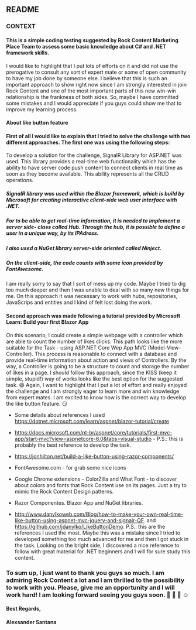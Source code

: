 ## README

### CONTEXT
#### This is a simple coding testing suggested by Rock Content Marketing Place Team to assess some basic knowledge about C# and .NET framework skills.
I would like to highlight that I put lots of efforts on it and did not use the prerogative to consult any sort of expert mate or some of open community to have my job done by someone else. I believe that this is such an important approach to show right now since I am strongly interested in join Rock Content and one of the most important parts of this new win-win relationship is the frankness of both sides. So, maybe I have committed some mistakes and I would appreciate if you guys could show me that to improve my learning process.

#### About like button feature

#### First of all I would like to explain that I tried to solve the challenge with two different approaches. The first one was using the following steps:
To develop a solution for the challenge, SignalR Library for ASP.NET was used. This library provides a real-time web functionality which has the ability to have server code push content to connect clients in real time as soon as they become available. This ability represents all the CRUD operations.

##### SignalR library was used within the Blazor framework, which is build by Microsoft for creating interactive client-side web user interface with .NET.

##### For to be able to get real-time information, it is needed to implement a server side- class called Hub. Through the hub, it is possible to define a user in a unique way, by its IPAdress.

##### I also used a NuGet library server-side oriented called Ninject.

##### On the client-side, the code counts with some icon provided by FontAwesome.

I am really sorry to say that I sort of mess up my code. Maybe I tried to dig too much deeper and then I was unable to deal with so many new things for me. On this approach it was necessary to work with hubs, repositories, JavaScrips and entities and I kind of felt lost doing the work.

#### Second approach was made following a tutorial provided by Microsoft Learn: Build your first Blazor App
On this scenario, I could create a simple webpage with a controller which are able to count the number of likes clicks.
This path looks like the more suitable for the Task - using ASP.NET Core Wep App MVC (Model-View-Controller). This process is reasonable to connect with a database and provide real-time information about action and views of Controllers. By the way, a Controller is going to be a structure to count and storage the number of likes in a page.
I should follow this approach, since the KISS (keep it simple, stupid!) way of works looks like the best option for the suggested task. 😄
Again, I want to highlight that I put a lot of effort and really enjoyed the challenge and I am strongly eager to learn more and win knowledge from expert mates. I am excited to know how is the correct way to develop the like button feature. 😏

- Some details about references I used
https://dotnet.microsoft.com/learn/aspnet/blazor-tutorial/create


- https://docs.microsoft.com/pt-br/aspnet/core/tutorials/first-mvc-app/start-mvc?view=aspnetcore-6.0&tabs=visual-studio - P.S.: this is probably the best reference to develop the task.


- https://jonhilton.net/build-a-like-button-using-razor-components/


- FontAwesome.com - for grab some nice icons

- Google Chrome extensions - ColorZilla and What Font - to discover about colors and fonts that Rock Content use on its pages. Just a try to mimic the Rock Content Design patterns.

- Razor Componentes. Blazor App and NuGet libraries.

- http://www.danylkoweb.com/Blog/how-to-make-your-own-real-time-like-button-using-aspnet-mvc-jquery-and-signalr-QF. and https://github.com/jdanylko/LikeButtonDemo. P.S.: this are the references I used the most. Maybe this was a mistake since I tried to developed something too much advanced for me and then I got stuck in the task. Looking on the bright side, I discovered a nice reference to follow with great material for .NET beginners and I will for sure study this content.

### To sum up, I just want to thank you guys so much. I am admiring Rock Content a lot and I am thrilled to the possibility to work with you. Please, give me an opportunity and I will work hard! I am looking forward seeing you guys soon. 🙏 💪 👷 ☺️

#### Best Regards,
#### Alexsander Santana
